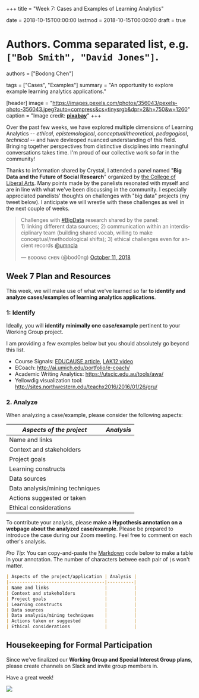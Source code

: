 +++
title = "Week 7: Cases and Examples of Learning Analytics"

date = 2018-10-15T00:00:00
lastmod = 2018-10-15T00:00:00
draft = true

# Authors. Comma separated list, e.g. `["Bob Smith", "David Jones"]`.
authors = ["Bodong Chen"]

tags = ["Cases", "Examples"]
summary = "An opportunity to explore example learning analytics applications."

[header]
image = "https://images.pexels.com/photos/356043/pexels-photo-356043.jpeg?auto=compress&cs=tinysrgb&dpr=2&h=750&w=1260"
caption = "Image credit: [**pixabay**](https://www.pexels.com/photo/black-and-white-blackboard-business-chalkboard-356043/)"
+++

Over the past few weeks, we have explored multiple dimensions of Learning Analytics -- *ethical*, *epistemological*, *conceptual/theoretical*, *pedagogical*, *technical* -- and have devleoped nuanced understanding of this field.  Bringing together perspectives from distinctive disciplines into meaningful conversations takes time. I'm proud of our collective work so far in the community!

Thanks to information shared by Crystal, I attended a panel named "**Big Data and the Future of Social Research**" organized by [the College of Liberal Arts](https://cla.umn.edu/events/cla-time-past-time-present-time-future). Many points made by the panelists resonated with myself and are in line with what we've been discussing in the community. I especially appreciated panelists' thoughts on challenges with "big data" projects (my tweet below). I anticipate we will wrestle with these challenges as well in the next couple of weeks. 

<blockquote class="twitter-tweet" data-lang="en"><p lang="en" dir="ltr">Challenges with <a href="https://twitter.com/hashtag/BigData?src=hash&amp;ref_src=twsrc%5Etfw">#BigData</a> research shared by the panel:<br>1) linking different data sources; 2) communication within an interdisciplinary team (building shared vocab, willing to make conceptual/methodological shifts); 3) ethical challenges even for ancient records <a href="https://twitter.com/umncla?ref_src=twsrc%5Etfw">@umncla</a></p>&mdash; ʙᴏᴅᴏɴɢ ᴄʜᴇɴ (@bod0ng) <a href="https://twitter.com/bod0ng/status/1050420478815457281?ref_src=twsrc%5Etfw">October 11, 2018</a></blockquote>
<script async src="https://platform.twitter.com/widgets.js" charset="utf-8"></script>



## Week 7 Plan and Resources

This week, we will make use of what we've learned so far **to identify and analyze cases/examples of learning analytics applications**. 

### 1: Identify

Ideally, you will **identify minimally one case/example** pertinent to your Working Group project. 

I am providing a few examples below but you should absolutely go beyond this list. 

- Course Signals: [EDUCAUSE article](https://er.educause.edu/articles/2010/3/signals-applying-academic-analytics), [LAK12 video](https://www.youtube.com/watch?v=kURsmrkdS04)
- ECoach: http://ai.umich.edu/portfolio/e-coach/
- Academic Writing Analytics: https://utscic.edu.au/tools/awa/
- Yellowdig visualization tool: http://sites.northwestern.edu/teachx2016/2016/01/26/gru/

### 2. Analyze

When analyzing a case/example, please consider the following aspects:

| *Aspects of the project*           | *Analysis* |
|------------------------------------|----------|
| Name and links                     |          |
| Context and stakeholders           |          |
| Project goals                      |          |
| Learning constructs                |          |
| Data sources                       |          |
| Data analysis/mining techniques    |          |
| Actions suggested or taken         |          |
| Ethical considerations             |          |

To contribute your analysis, please **make a Hypothesis annotation on a webpage about the analyzed case/example**.  Please be prepared to introduce the case during our Zoom meeting. Feel free to comment on each other's analysis.


*Pro Tip*: You can copy-and-paste the [Markdown](https://en.wikipedia.org/wiki/Markdown) code below to make a table in your annotation. The number of characters betwee each pair of `|`s won't matter.

```markdown
| Aspects of the project/application | Analysis |
|------------------------------------|----------|
| Name and links                     |          |
| Context and stakeholders           |          |
| Project goals                      |          |
| Learning constructs                |          |
| Data sources                       |          |
| Data analysis/mining techniques    |          |
| Actions taken or suggested         |          |
| Ethical considerations             |          |
```



## Housekeeping for Formal Participation

Since we've finalized our **Working Group and Special Interest Group plans**, please create channels on Slack and invite group members in. 

Have a great week!

![](https://media.giphy.com/media/Y8TIkyxj0F2KY/giphy.gif)